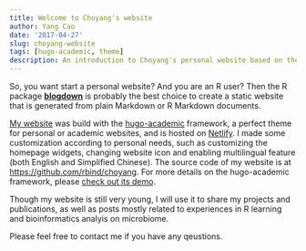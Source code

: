 ```yaml
---
title: Welcome to Choyang's website
author: Yang Cao
date: '2017-04-27'
slug: choyang-website
tags: [hugo-academic, theme]
description: An introduction to Choyang's personal website based on the academic framework.
---
```


So, you want start a personal website? And you are an R user? Then the R package [**blogdown**](https://github.com/rstudio/blogdown) is probably the best choice to create a static website that is generated from plain Markdown or R Markdown documents. 

[My website](http://www.choyang.me) was build with the [hugo-academic](https://github.com/gcushen/hugo-academic) framework, a perfect theme for personal or academic websites, and is hosted on [Netlify](https://www.netlify.com/). I made some customization according to personal needs, such as customizing the homepage widgets, changing website icon and enabling multilingual feature (both English and Simplified Chinese). The source code of my website is at <https://github.com/rbind/choyang>. For more details on the hugo-academic framework, please [check out its demo](http://gcushen.github.io/hugo-academic-demo/).

Though my website is still very young, I will use it to share my projects and publications, as well as posts mostly related to experiences in R learning and bioinformatics analyis on microbiome.

Please feel free to contact me if you have any qeustions.
